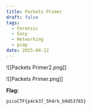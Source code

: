 ```yaml
---
title: Packets Primer
draft: false
tags:
  - Forensic
  - Easy
  - Networking
  - pcap
date: 2025-04-12
---
```

![[Packets Primer2.png]]

![[Packets Primer.png]]

**Flag:**
```text
picoCTF{p4ck37_5h4rk_b9d53765}
```
